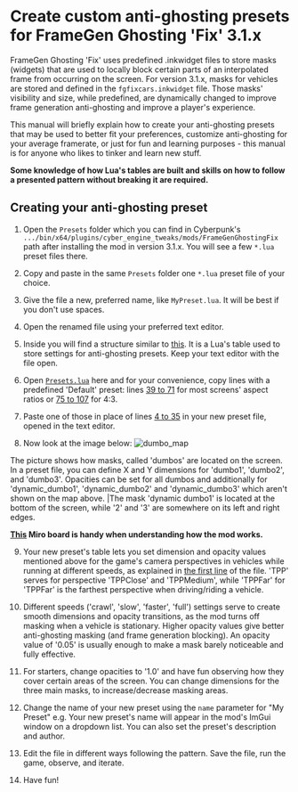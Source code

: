 # Create custom anti-ghosting presets for FrameGen Ghosting 'Fix' 3.1.x

FrameGen Ghosting 'Fix' uses predefined .inkwidget files to store masks (widgets) that are used to locally block certain parts of an interpolated frame from occurring on the screen. For version 3.1.x, masks for vehicles are stored and defined in the `fgfixcars.inkwidget` file. Those masks' visibility and size, while predefined, are dynamically changed to improve frame generation anti-ghosting and improve a player's experience.

This manual will briefly explain how to create your anti-ghosting presets that may be used to better fit your preferences, customize anti-ghosting for your average framerate, or just for fun and learning purposes - this manual is for anyone who likes to tinker and learn new stuff.

**Some knowledge of how Lua's tables are built and skills on how to follow a presented pattern without breaking it are required.**

## Creating your anti-ghosting preset

1. Open the `Presets` folder which you can find in Cyberpunk's `.../bin/x64/plugins/cyber_engine_tweaks/mods/FrameGenGhostingFix` path after installing the mod in version 3.1.x. You will see a few `*.lua` preset files there.

2. Copy and paste in the same `Presets` folder one `*.lua` preset file of your choice.

3. Give the file a new, preferred name, like `MyPreset.lua`. It will be best if you don't use spaces.

4. Open the renamed file using your preferred text editor.

5. Inside you will find a structure similar to [this](https://github.com/gramern/cp77-ghosting-fix/blob/main/cet_lua_addon/Presets/LessMasking_60FPS.lua). It is a Lua's table used to store settings for anti-ghosting presets. Keep your text editor with the file open.

6. Open [`Presets.lua`](https://github.com/gramern/cp77-ghosting-fix/blob/main/cet_lua_addon/Modules/Presets.lua) here and for your convenience, copy lines with a predefined 'Default' preset: lines [39 to 71](https://github.com/gramern/cp77-ghosting-fix/blob/6ad3d9cc76adda9611e71ab21bc8a0d125479b9f/cet_lua_addon/Modules/Presets.lua#L39-L71) for most screens' aspect ratios or [75 to 107](https://github.com/gramern/cp77-ghosting-fix/blob/6ad3d9cc76adda9611e71ab21bc8a0d125479b9f/cet_lua_addon/Modules/Presets.lua#L75-L107) for 4:3.

7. Paste one of those in place of lines [4 to 35](https://github.com/gramern/cp77-ghosting-fix/blob/6ad3d9cc76adda9611e71ab21bc8a0d125479b9f/cet_lua_addon/Presets/LessMasking_60FPS.lua#L4-L35) in your new preset file, opened in the text editor.

8. Now look at the image below:
![dumbo_map](https://github.com/gramern/cp77-ghosting-fix/assets/159150855/8374dc8c-775b-4a54-9716-b03c9ba98f6e)

The picture shows how masks, called 'dumbos' are located on the screen. In a preset file, you can define X and Y dimensions for 'dumbo1', 'dumbo2', and 'dumbo3'. Opacities can be set for all dumbos and additionally for 'dynamic_dumbo1', 'dynamic_dumbo2' and 'dynamic_dumbo3' which aren't shown on the map above. |The mask 'dynamic dumbo1' is located at the bottom of the screen, while '2' and '3' are somewhere on its left and right edges.

**[This](https://miro.com/app/board/uXjVNrZBovU=/) Miro board is handy when understanding how the mod works.**

9. Your new preset's table lets you set dimension and opacity values mentioned above for the game's camera perspectives in vehicles while running at different speeds, as explained in [the first line](https://github.com/gramern/cp77-ghosting-fix/blob/6ad3d9cc76adda9611e71ab21bc8a0d125479b9f/cet_lua_addon/Presets/LessMasking_60FPS.lua#L1) of the file. 'TPP' serves for perspective 'TPPClose' and 'TPPMedium', while 'TPPFar' for 'TPPFar' is the farthest perspective when driving/riding a vehicle.

10. Different speeds ('crawl', 'slow', 'faster', 'full') settings serve to create smooth dimensions and opacity transitions, as the mod turns off masking when a vehicle is stationary. Higher opacity values give better anti-ghosting masking (and frame generation blocking). An opacity value of '0.05' is usually enough to make a mask barely noticeable and fully effective.

11. For starters, change opacities to '1.0' and have fun observing how they cover certain areas of the screen. You can change dimensions for the three main masks, to increase/decrease masking areas.

12. Change the name of your new preset using the `name` parameter for "My Preset" e.g. Your new preset's name will appear in the mod's ImGui window on a dropdown list. You can also set the preset's description and author.

13. Edit the file in different ways following the pattern. Save the file, run the game, observe, and iterate. 

14. Have fun!
